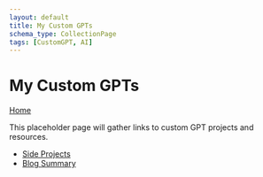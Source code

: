 ```yaml
---
layout: default
title: My Custom GPTs
schema_type: CollectionPage
tags: [CustomGPT, AI]
---
```


# My Custom GPTs

[Home](/)

This placeholder page will gather links to custom GPT projects and resources.

- [Side Projects](/side-projects.html)
- [Blog Summary](/blog_summary.html)

